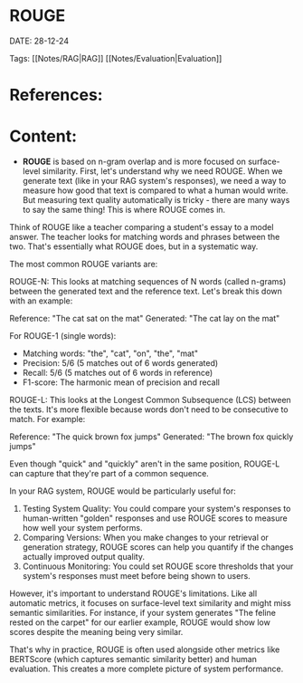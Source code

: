
# ROUGE


DATE:  28-12-24


Tags: [[Notes/RAG|RAG]] [[Notes/Evaluation|Evaluation]]

# References:




# Content:

- **ROUGE** is based on n-gram overlap and is more focused on surface-level similarity.
First, let's understand why we need ROUGE. When we generate text (like in your RAG system's responses), we need a way to measure how good that text is compared to what a human would write. But measuring text quality automatically is tricky - there are many ways to say the same thing! This is where ROUGE comes in.

Think of ROUGE like a teacher comparing a student's essay to a model answer. The teacher looks for matching words and phrases between the two. That's essentially what ROUGE does, but in a systematic way.

The most common ROUGE variants are:

ROUGE-N: This looks at matching sequences of N words (called n-grams) between the generated text and the reference text. Let's break this down with an example:

Reference: "The cat sat on the mat" Generated: "The cat lay on the mat"

For ROUGE-1 (single words):

- Matching words: "the", "cat", "on", "the", "mat"
- Precision: 5/6 (5 matches out of 6 words generated)
- Recall: 5/6 (5 matches out of 6 words in reference)
- F1-score: The harmonic mean of precision and recall

ROUGE-L: This looks at the Longest Common Subsequence (LCS) between the texts. It's more flexible because words don't need to be consecutive to match. For example:

Reference: "The quick brown fox jumps" Generated: "The brown fox quickly jumps"

Even though "quick" and "quickly" aren't in the same position, ROUGE-L can capture that they're part of a common sequence.

In your RAG system, ROUGE would be particularly useful for:

1. Testing System Quality: You could compare your system's responses to human-written "golden" responses and use ROUGE scores to measure how well your system performs.
2. Comparing Versions: When you make changes to your retrieval or generation strategy, ROUGE scores can help you quantify if the changes actually improved output quality.
3. Continuous Monitoring: You could set ROUGE score thresholds that your system's responses must meet before being shown to users.

However, it's important to understand ROUGE's limitations. Like all automatic metrics, it focuses on surface-level text similarity and might miss semantic similarities. For instance, if your system generates "The feline rested on the carpet" for our earlier example, ROUGE would show low scores despite the meaning being very similar.

That's why in practice, ROUGE is often used alongside other metrics like BERTScore (which captures semantic similarity better) and human evaluation. This creates a more complete picture of system performance.




